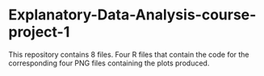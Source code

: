 # Explanatory-Data-Analysis-course-project-1

This repository contains 8 files. Four R files that contain the code for the corresponding four PNG files containing the plots produced. 
